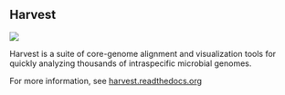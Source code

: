 
## Harvest

![](https://raw.githubusercontent.com/marbl/gingr/master/html/img/harvest.png)

Harvest is a suite of core-genome alignment and
visualization tools for quickly analyzing thousands of intraspecific
microbial genomes.

For more information, see [harvest.readthedocs.org](http://harvest.readthedocs.org)
